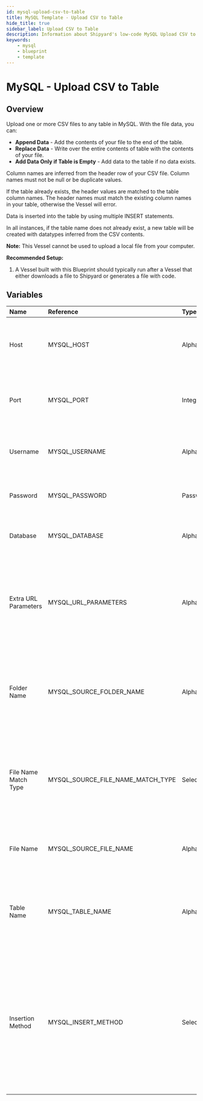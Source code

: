 ```yaml
---
id: mysql-upload-csv-to-table
title: MySQL Template - Upload CSV to Table
hide_title: true
sidebar_label: Upload CSV to Table
description: Information about Shipyard's low-code MySQL Upload CSV to Table blueprint. Upload a CSV file to any table in MySQL. 
keywords:
    - mysql
    - blueprint
    - template
---
```


# MySQL - Upload CSV to Table

## Overview
Upload one or more CSV files to any table in MySQL. With the file data, you can:
- **Append Data** - Add the contents of your file to the end of the table.
- **Replace Data** - Write over the entire contents of table with the contents of your file.
- **Add Data Only if Table is Empty** - Add data to the table if no data exists.

Column names are inferred from the header row of your CSV file. Column names must not be null or be duplicate values.

If the table already exists, the header values are matched to the table column names. The header names must match the existing column names in your table, otherwise the Vessel will error.

Data is inserted into the table by using multiple INSERT statements.

In all instances, if the table name does not already exist, a new table will be created with datatypes inferred from the CSV contents.

**Note:** This Vessel cannot be used to upload a local file from your computer.

**Recommended Setup:**

1. A Vessel built with this Blueprint should typically run after a Vessel that either downloads a file to Shipyard or generates a file with code. 

## Variables

| Name | Reference | Type | Required | Default | Options | Description |
|:-----|:----------|:-----|:---------|:--------|:--------|:------------|
| Host | MYSQL_HOST  | Alphanumeric |:white_check_mark: | `-` | - | The domain or the IP address of the database you want to connect to. |
| Port | MYSQL_PORT  | Integer |:white_check_mark: | `"3306"` | - | Number for the database port to connect to. Defaults to 3306. |
| Username | MYSQL_USERNAME  | Alphanumeric |:white_check_mark: | `-` | - | Name of the user to connect to the database with. |
| Password | MYSQL_PASSWORD  | Password |:heavy_minus_sign: | `-` | - | Password associated to the provided username. |
| Database | MYSQL_DATABASE  | Alphanumeric |:white_check_mark: | `-` | - | Name of the database in MySQL to connect to. |
| Extra URL Parameters | MYSQL_URL_PARAMETERS  | Alphanumeric |:heavy_minus_sign: | `-` | - | Extra parameters that will be placed at the end of the connection string, after the "?". Must be separated by "&". |
| Folder Name | MYSQL_SOURCE_FOLDER_NAME  | Alphanumeric |:heavy_minus_sign: | `-` | - | Folder where the file to upload can be found. If left blank, will search in the current working directory. |
| File Name Match Type | MYSQL_SOURCE_FILE_NAME_MATCH_TYPE  | Select |:white_check_mark: | `exact_match` | Exact Match: `exact_match`<br></br><br></br>Regex Match: `regex_match`<br></br><br></br> | Determines if the text in "File Name" will match exactly to a single file, or use regex to match to multiple files. |
| File Name | MYSQL_SOURCE_FILE_NAME  | Alphanumeric |:white_check_mark: | `-` | - | The file name that contains the data you want uploaded. |
| Table Name | MYSQL_TABLE_NAME  | Alphanumeric |:white_check_mark: | `-` | - | Name of the table where you want data inserted. If the table doesn't already exist, it will be created. |
| Insertion Method | MYSQL_INSERT_METHOD  | Select |:white_check_mark: | `append` | Append Data: `append`<br></br><br></br>Replace Data: `replace`<br></br><br></br>Add Data Only if Table is Empty: `fail`<br></br><br></br> | Determines how the data in your file will be added into the target table. |



